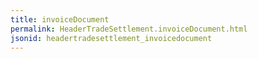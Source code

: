 ```yaml
---
title: invoiceDocument
permalink: HeaderTradeSettlement.invoiceDocument.html
jsonid: headertradesettlement_invoicedocument
---
```

